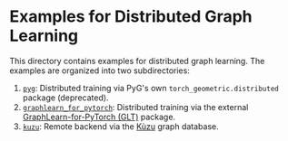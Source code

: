 # Examples for Distributed Graph Learning

This directory contains examples for distributed graph learning.
The examples are organized into two subdirectories:

1. [`pyg`](./pyg): Distributed training via PyG's own `torch_geometric.distributed` package (deprecated).
1. [`graphlearn_for_pytorch`](./graphlearn_for_pytorch): Distributed training via the external [GraphLearn-for-PyTorch (GLT)](https://github.com/alibaba/graphlearn-for-pytorch) package.
1. [`kuzu`](./kuzu): Remote backend via the [Kùzu](https://kuzudb.com/) graph database.
